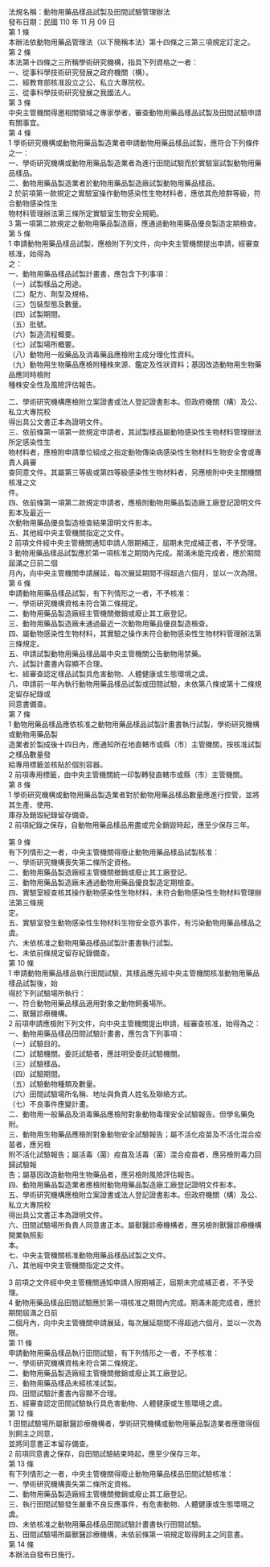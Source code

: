 法規名稱：動物用藥品樣品試製及田間試驗管理辦法  
發布日期：民國 110 年 11 月 09 日  
第 1 條  
本辦法依動物用藥品管理法（以下簡稱本法）第十四條之三第三項規定訂定之。  
第 2 條  
本法第十四條之三所稱學術研究機構，指具下列資格之一者：  
一、從事科學技術研究發展之政府機關（構）。  
二、經教育部核准設立之公、私立大專院校。  
三、從事科學技術研究發展之我國法人。  
第 3 條  
中央主管機關得邀相關領域之專家學者，審查動物用藥品樣品試製及田間試驗申請有關事宜。  
第 4 條  
1 學術研究機構或動物用藥品製造業者申請動物用藥品樣品試製，應符合下列條件之一：  
一、學術研究機構或動物用藥品製造業者為進行田間試驗而於實驗室試製動物用藥品樣品。  
二、動物用藥品製造業者於動物用藥品製造廠試製動物用藥品樣品。  
2 於前項第一款規定之實驗室操作動物感染性生物材料者，應依其危險群等級，符合動物感染性生  
物材料管理辦法第三條所定實驗室生物安全規範。  
3 第一項第二款規定之動物用藥品製造廠，應通過動物用藥品優良製造定期檢查。  
第 5 條  
1 申請動物用藥品樣品試製，應檢附下列文件，向中央主管機關提出申請，經審查核准，始得為  
之：  
一、動物用藥品樣品試製計畫書，應包含下列事項：  
（一）試製樣品之用途。  
（二）配方、劑型及規格。  
（三）包裝型態及數量。  
（四）試製期間。  
（五）批號。  
（六）製造流程概要。  
（七）試製場所概要。  
（八）動物用一般藥品及消毒藥品應檢附主成分理化性資料。  
（九）動物用生物藥品應檢附種株來源、鑑定及性狀資料；基因改造動物用生物藥品應同時檢附  
種株安全性及風險評估報告。  


二、學術研究機構應檢附立案證書或法人登記證書影本。但政府機關（構）及公、私立大專院校  
得出具公文書正本為證明文件。  
三、依前條第一項第一款規定申請者，其試製樣品屬動物感染性生物材料管理辦法所定感染性生  
物材料者，應檢附申請單位組成之指定動物傳染病感染性生物材料生物安全會或專責人員審  
查同意文件。其屬第三等級或第四等級感染性生物材料者，另應檢附中央主關機關核准之文  
件。  
四、依前條第一項第二款規定申請者，應檢附動物用藥品製造廠工廠登記證明文件影本及最近一  
次動物用藥品優良製造檢查結果證明文件影本。  
五、其他經中央主管機關指定之文件。  
2 前項文件經中央主管機關通知申請人限期補正，屆期未完成補正者，不予受理。  
3 動物用藥品樣品試製應於第一項核准之期間內完成。期滿未能完成者，應於期間屆滿之日前二個  
月內，向中央主管機關申請展延，每次展延期間不得超過六個月，並以一次為限。  
第 6 條  
申請動物用藥品樣品試製，有下列情形之一者，不予核准：  
一、學術研究機構資格未符合第二條規定。  
二、動物用藥品製造廠經主管機關撤銷或廢止其工廠登記。  
三、動物用藥品製造廠未通過最近一次動物用藥品優良製造檢查。  
四、屬動物感染性生物材料，其實驗之操作未符合動物感染性生物材料管理辦法第三條規定。  
五、申請試製動物用藥品樣品屬中央主管機關公告動物用禁藥。  
六、試製計畫書內容顯不合理。  
七、經審查認定樣品試製具危害動物、人體健康或生態環境之虞。  
八、申請前一年內執行動物用藥品樣品試製或田間試驗，未依第八條或第十二條規定留存紀錄或  
同意書備查。  
第 7 條  
1 動物用藥品樣品應依核准之動物用藥品樣品試製計畫書執行試製，學術研究機構或動物用藥品製  
造業者於製成後十四日內，應通知所在地直轄市或縣（市）主管機關，按核准試製之樣品數量發  
給專用標籤並核貼於個別容器。  
2 前項專用標籤，由中央主管機關統一印製轉發直轄市或縣（市）主管機關。  
第 8 條  
1 學術研究機構或動物用藥品製造業者對於動物用藥品樣品數量應進行控管，並將其生產、使用、  
庫存及銷毀紀錄留存備查。  
2 前項紀錄之保存，自動物用藥品樣品用盡或完全銷毀時起，應至少保存三年。  


第 9 條  
有下列情形之一者，中央主管機關得廢止動物用藥品樣品試製核准：  
一、學術研究機構喪失第二條所定資格。  
二、動物用藥品製造廠經主管機關撤銷或廢止其工廠登記。  
三、動物用藥品製造廠未通過動物用藥品優良製造定期檢查。  
四、實驗室經查核其操作動物感染性生物材料，未符合動物感染性生物材料管理辦法第三條規  
定。  
五、實驗室發生動物感染性生物材料生物安全意外事件，有污染動物用藥品樣品之虞。  
六、未依核准之動物用藥品樣品試製計畫書執行試製。  
七、未依前條規定留存紀錄備查。  
第 10 條  
1 申請動物用藥品樣品執行田間試驗，其樣品應先經中央主管機關核准動物用藥品樣品試製後，始  
得於下列試驗場所執行：  
一、符合動物用藥品樣品適用對象之動物飼養場所。  
二、獸醫診療機構。  
2 前項申請應檢附下列文件，向中央主管機關提出申請，經審查核准，始得為之：  
一、動物用藥品樣品田間試驗計畫書，應包含下列事項：  
（一）試驗目的。  
（二）試驗機關。委託試驗者，應註明受委託試驗機關。  
（三）試驗樣品。  
（四）試驗期間。  
（五）試驗動物種類及數量。  
（六）田間試驗場所名稱、地址與負責人姓名及聯絡方式。  
（七）不良事件應變計畫。  
二、動物用一般藥品及消毒藥品應檢附對象動物毒理安全試驗報告。但學名藥免附。  
三、動物用生物藥品應檢附對象動物安全試驗報告；屬不活化疫苗及不活化混合疫苗者，應另檢  
附不活化試驗報告；屬活毒（菌）疫苗及活毒（菌）混合疫苗者，應另檢附毒力回歸試驗報  
告；屬基因改造動物用生物藥品者，應另檢附風險評估報告。  
四、動物用藥品製造業者應檢附動物用藥品製造廠工廠登記證明文件影本。  
五、學術研究機構應檢附立案證書或法人登記證書影本。但政府機關（構）及公、私立大專院校  
得出具公文書正本為證明文件。  
六、田間試驗場所負責人同意書正本。屬獸醫診療機構者，應另檢附獸醫診療機構開業執照影  
本。  
七、中央主管機關核准動物用藥品樣品試製之文件。  
八、其他經中央主管機關指定之文件。  


3 前項之文件經中央主管機關通知申請人限期補正，屆期未完成補正者，不予受理。  
4 動物用藥品樣品田間試驗應於第一項核准之期間內完成。期滿未能完成者，應於期間屆滿之日前  
二個月內，向中央主管機關申請展延，每次展延期間不得超過六個月，並以一次為限。  
第 11 條  
申請動物用藥品樣品執行田間試驗，有下列情形之一者，不予核准：  
一、學術研究機構資格未符合第二條規定。  
二、動物用藥品製造廠經主管機關撤銷或廢止其工廠登記。  
三、動物用藥品樣品未經核准試製。  
四、田間試驗計畫書內容顯不合理。  
五、經審查認定田間試驗執行具危害動物、人體健康或生態環境之虞。  
第 12 條  
1 田間試驗場所屬獸醫診療機構者，學術研究機構或動物用藥品製造業者應徵得個別飼主之同意，  
並將同意書正本留存備查。  
2 前項同意書之保存，自田間試驗結束時起，應至少保存三年。  
第 13 條  
有下列情形之一者，中央主管機關得廢止動物用藥品樣品田間試驗核准：  
一、學術研究機構喪失第二條所定資格。  
二、動物用藥品製造廠經主管機關撤銷或廢止其工廠登記。  
三、執行田間試驗發生嚴重不良反應事件，有危害動物、人體健康或生態環境之虞。  
四、未依核准之動物用藥品樣品田間試驗計畫書執行田間試驗。  
五、田間試驗場所屬獸醫診療機構，未依前條第一項規定取得飼主之同意書。  
第 14 條  
本辦法自發布日施行。  


